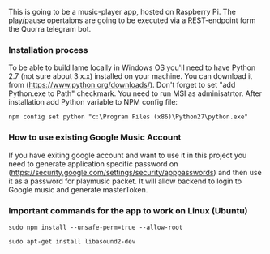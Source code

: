 This is going to be a music-player app, hosted on Raspberry Pi. The play/pause opertaions are going to be executed via a REST-endpoint form the Quorra telegram bot.

### Installation process
To be able to build lame locally in Windows OS you'll need to have Python 2.7 (not sure about 3.x.x) installed on your machine. You can download it from (https://www.python.org/downloads/).
Don't forget to set "add Python.exe to Path" checkmark. You need to run MSI as adminisatrtor.
After installation add Python variable to NPM config file:
```
npm config set python "c:\Program Files (x86)\Python27\python.exe"
```

### How to use existing Google Music Account
If you have exiting google account and want to use it in this project you need to generate application specific password on (https://security.google.com/settings/security/apppasswords) and then use it as a password for playmusic packet. It will allow backend to login to Google music and generate masterToken.

### Important commands for the app to work on Linux (Ubuntu)
```console
sudo npm install --unsafe-perm=true --allow-root
```
```console
sudo apt-get install libasound2-dev
```